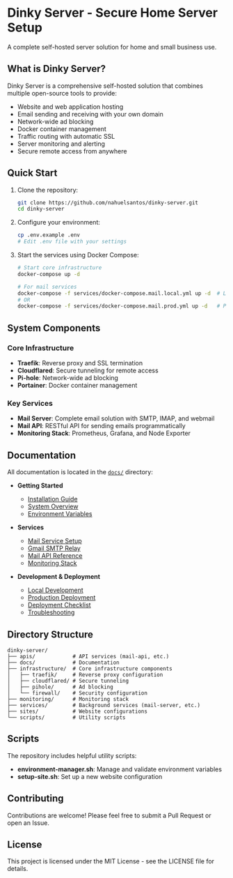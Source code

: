 # Dinky Server - Secure Home Server Setup

A complete self-hosted server solution for home and small business use.

## What is Dinky Server?

Dinky Server is a comprehensive self-hosted solution that combines multiple open-source tools to provide:

- Website and web application hosting
- Email sending and receiving with your own domain
- Network-wide ad blocking
- Docker container management
- Traffic routing with automatic SSL
- Server monitoring and alerting
- Secure remote access from anywhere

## Quick Start

1. Clone the repository:
   ```bash
   git clone https://github.com/nahuelsantos/dinky-server.git
   cd dinky-server
   ```

2. Configure your environment:
   ```bash
   cp .env.example .env
   # Edit .env file with your settings
   ```

3. Start the services using Docker Compose:
   ```bash
   # Start core infrastructure
   docker-compose up -d
   
   # For mail services
   docker-compose -f services/docker-compose.mail.local.yml up -d  # Local development
   # OR
   docker-compose -f services/docker-compose.mail.prod.yml up -d   # Production
   ```

## System Components

### Core Infrastructure

- **Traefik**: Reverse proxy and SSL termination
- **Cloudflared**: Secure tunneling for remote access
- **Pi-hole**: Network-wide ad blocking
- **Portainer**: Docker container management

### Key Services

- **Mail Server**: Complete email solution with SMTP, IMAP, and webmail
- **Mail API**: RESTful API for sending emails programmatically
- **Monitoring Stack**: Prometheus, Grafana, and Node Exporter

## Documentation

All documentation is located in the [`docs/`](docs/) directory:

- **Getting Started**
  - [Installation Guide](docs/getting-started/installation.md)
  - [System Overview](docs/getting-started/overview.md)
  - [Environment Variables](docs/getting-started/environment-variables.md)

- **Services**
  - [Mail Service Setup](docs/services/mail/setup.md)
  - [Gmail SMTP Relay](docs/services/mail/gmail-relay.md)
  - [Mail API Reference](docs/services/mail/api-reference.md)
  - [Monitoring Stack](docs/services/monitoring/overview.md)

- **Development & Deployment**
  - [Local Development](docs/developer-guide/local-development.md)
  - [Production Deployment](docs/deployment/production.md)
  - [Deployment Checklist](docs/deployment/checklist.md)
  - [Troubleshooting](docs/admin-guide/troubleshooting.md)

## Directory Structure

```
dinky-server/
├── apis/            # API services (mail-api, etc.)
├── docs/            # Documentation
├── infrastructure/  # Core infrastructure components
│   ├── traefik/     # Reverse proxy configuration
│   ├── cloudflared/ # Secure tunneling
│   ├── pihole/      # Ad blocking
│   └── firewall/    # Security configuration
├── monitoring/      # Monitoring stack
├── services/        # Background services (mail-server, etc.)
├── sites/           # Website configurations
└── scripts/         # Utility scripts
```

## Scripts

The repository includes helpful utility scripts:

- **environment-manager.sh**: Manage and validate environment variables
- **setup-site.sh**: Set up a new website configuration

## Contributing

Contributions are welcome! Please feel free to submit a Pull Request or open an Issue.

## License

This project is licensed under the MIT License - see the LICENSE file for details.
